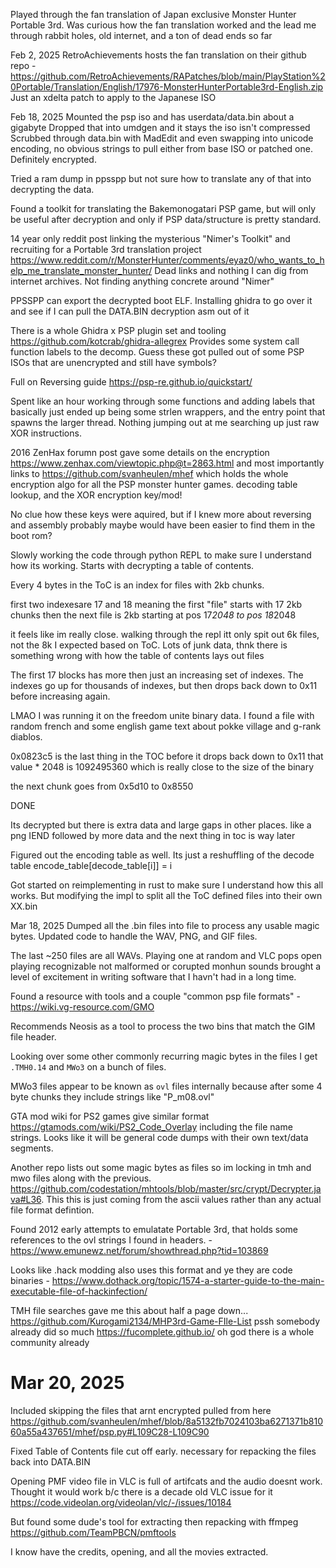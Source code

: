 Played through the fan translation of Japan exclusive Monster Hunter Portable 3rd. Was curious how the fan translation worked and the lead me through rabbit holes, old internet, and a ton of dead ends so far

Feb 2, 2025
RetroAchievements hosts the fan translation on their github repo - https://github.com/RetroAchievements/RAPatches/blob/main/PlayStation%20Portable/Translation/English/17976-MonsterHunterPortable3rd-English.zip
Just an xdelta patch to apply to the Japanese ISO

Feb 18, 2025
Mounted the psp iso and has userdata/data.bin about a gigabyte
Dropped that into umdgen and it stays the iso isn't compressed
Scrubbed through data.bin with MadEdit and even swapping into unicode encoding, no obvious strings to pull either from base ISO or patched one. Definitely encrypted.

Tried a ram dump in ppsspp but not sure how to translate any of that into decrypting the data.

Found a toolkit for translating the Bakemonogatari PSP game, but will only be useful after decryption and only if PSP data/structure is pretty standard.

14 year only reddit post linking the mysterious "Nimer's Toolkit" and recruiting for a Portable 3rd translation project
https://www.reddit.com/r/MonsterHunter/comments/eyaz0/who_wants_to_help_me_translate_monster_hunter/
Dead links and nothing I can dig from internet archives. Not finding anything concrete around "Nimer"

PPSSPP can export the decrypted boot ELF. Installing ghidra to go over it and see if I can pull the DATA.BIN decryption asm out of it

There is a whole Ghidra x PSP plugin set and tooling https://github.com/kotcrab/ghidra-allegrex
Provides some system call function labels to the decomp. Guess these got pulled out of some PSP ISOs that are unencrypted and still have symbols?

Full on Reversing guide https://psp-re.github.io/quickstart/

Spent like an hour working through some functions and adding labels that basically just ended up being some strlen wrappers, and the entry point that spawns the larger thread.
Nothing jumping out at me searching up just raw XOR instructions.

2016 ZenHax forumn post gave some details on the encryption
https://www.zenhax.com/viewtopic.php@t=2863.html
and most importantly links to https://github.com/svanheulen/mhef which holds the whole encryption algo for all the PSP monster hunter games.
decoding table lookup, and the XOR encryption key/mod!

No clue how these keys were aquired, but if I knew more about reversing and assembly probably maybe would have been easier to find them in the boot rom?

Slowly working the code through python REPL to make sure I understand how its working.
Starts with decrypting a table of contents.

Every 4 bytes in the ToC is an index for files with 2kb chunks.

first two indexesare 17 and 18 meaning the first "file" starts with 17 2kb chunks then the next file is 2kb starting at pos 17*2048 to pos 18*2048

it feels like im really close. walking through the repl itt only spit out 6k files, not the 8k I expected based on ToC.
Lots of junk data, thnk there is something wrong with how the table of contents lays out files

The first 17 blocks has more then just an increasing set of indexes. The indexes go up for thousands of indexes, but then drops back down to 0x11 before increasing again.

LMAO I was running it on the freedom unite binary data. I found a file with random french and some english game text about pokke village and g-rank diablos.

0x0823c5 is the last thing in the TOC before it drops back down to 0x11
that value * 2048 is 1092495360 which is really close to the size of the binary

the next chunk goes from 0x5d10 to 0x8550

DONE

Its decrypted but there is extra data and large gaps in other places. like a png IEND followed by more data and the next thing in toc is way later

Figured out the encoding table as well. Its just a reshuffling of the decode table
encode_table[decode_table[i]] = i

Got started on reimplementing in rust to make sure I understand how this all works.
But modifying the impl to split all the ToC defined files into their own XX.bin

Mar 18, 2025
Dumped all the .bin files into file to process any usable magic bytes. Updated code to handle the WAV, PNG, and GIF files.

The last ~250 files are all WAVs. Playing one at random and VLC pops open playing recognizable not malformed or corupted monhun sounds brought a level of excitement in writing software that I havn't had in a long time.

Found a resource with tools and a couple "common psp file formats" - https://wiki.vg-resource.com/GMO

Recommends Neosis as a tool to process the two bins that match the GIM file header.

Looking over some other commonly recurring magic bytes in the files I get `.TMH0.14` and `MWo3` on a bunch of files.

MWo3 files appear to be known as `ovl` files internally because after some 4 byte chunks they include strings like "P_m08.ovl"

GTA mod wiki for PS2 games give similar format https://gtamods.com/wiki/PS2_Code_Overlay including the file name strings. Looks like it will be general code dumps with their own text/data segments.

Another repo lists out some magic bytes as files so im locking in tmh and mwo files along with the previous. https://github.com/codestation/mhtools/blob/master/src/crypt/Decrypter.java#L36. This this is just coming from the ascii values rather than any actual file format defintion.

Found 2012 early attempts to emulatate Portable 3rd, that holds some references to the ovl strings I found in headers. - https://www.emunewz.net/forum/showthread.php?tid=103869

Looks like .hack modding also uses this format and ye they are code binaries - https://www.dothack.org/topic/1574-a-starter-guide-to-the-main-executable-file-of-hackinfection/

TMH file searches gave me this about half a page down...
https://github.com/Kurogami2134/MHP3rd-Game-FIle-List pssh somebody already did so much
https://fucomplete.github.io/ oh god there is a whole community already 

# Mar 20, 2025
Included skipping the files that arnt encrypted pulled from here https://github.com/svanheulen/mhef/blob/8a5132fb7024103ba6271371b81060a55a437651/mhef/psp.py#L109C28-L109C90

Fixed Table of Contents file cut off early. necessary for repacking the files back into DATA.BIN

Opening PMF video file in VLC is full of artifcats and the audio doesnt work. Thought it would work b/c there is a decade old VLC issue for it https://code.videolan.org/videolan/vlc/-/issues/10184

But found some dude's tool for extracting then repacking with ffmpeg https://github.com/TeamPBCN/pmftools

I know have the credits, opening, and all the movies extracted.